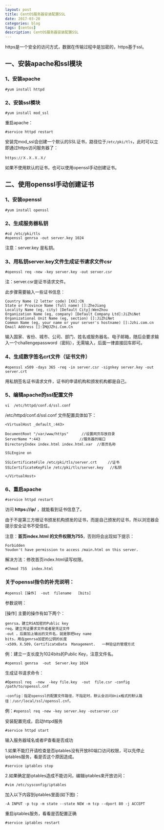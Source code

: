 ```yaml
---
layout: post
title: CentOS服务器安装配置SSL
date: 2017-03-20
categories: blog
tags: [centos]
description: CentOS服务器安装配置SSL
---
```


https是一个安全的访问方式，数据在传输过程中是加密的，https基于ssl。
 
## 一、安装apache和ssl模块

### 1、安装apache
 
	#yum install httpd
 
### 2、安装ssl模块
 
	#yum install mod_ssl
 
重启apache：
 
	#service httpd restart
 
安装完mod_ssl会创建一个默认的SSL证书，路径位于`/etc/pki/tls`，此时可以立即通过https访问服务器了：
 
	https://Ｘ.Ｘ.Ｘ.Ｘ/
 
如果不使用默认的证书，也可以使用openssl手动创建证书。

## 二、使用openssl手动创建证书

### 1、安装openssl
 
	#yum install openssl
 
### 2、生成服务器私钥
 
	#cd /etc/pki/tls
	#openssl genrsa -out server.key 1024
 
注意：server.key 是私钥。

### 3、用私钥server.key文件生成证书请求文件csr
 
	#openssl req -new -key server.key -out server.csr
 
注：server.csr是证书请求文件。

此步骤需要输入一些证书信息：

	Country Name (2 letter code) [XX]:CN
	State or Province Name (full name) []:ZheJiang
	Locality Name (eg, city) [Default City]:WenZhou
	Organization Name (eg, company) [Default Company Ltd]:JiZhiNet
	Organizational Unit Name (eg, section) []:JiZhiNet
	Common Name (eg, your name or your server's hostname) []:Jzhi.com.cn
	Email Address []:IM@JZhi.Com.Cn
 
输入国家、省份、城市、公司、部门、姓名或服务器名、电子邮箱，随后会要求输入一个challengepassword（密码），无需输入，后面一律直接回车即可。 
 
### 4、生成数字签名crt文件（证书文件）
 
	#openssl x509 -days 365 -req -in server.csr -signkey server.key -out server.crt
 
用私钥签名证书请求文件，证书的申请机构和颁发机构都是自己。
 
### 5、编辑apache的ssl配置文件
 
	vi  /etc/httpd/conf.d/ssl.conf
 
/etc/httpd/conf.d/ssl.conf 文件配置具体如下：
 
	<VirtualHost _default_:443>
 
	DocumentRoot "/var/www/https"      //设置网页存放目录
	ServerName *:443                  //服务器的端口
	DirectoryIndex index.html index.html.var  //首页名称
 
	SSLEngine on
 
	SSLCertificateFile /etc/pki/tls/server.crt     //证书
	SSLCertificateKeyFile /etc/pki/tls/server.key   //私钥
 
	</VirtualHost>
 
### 6、重启apache

	#service httpd restart
 
访问 **https://ip/** ，就能看到证书信息了。

由于不是第三方根证书颁发机构颁发的证书，而是自己颁发的证书，所以浏览器会提示安全证书不受信任。
 
注意：**首页index.html 的文件权限为755**，否则将会出现如下提示：

	Forbidden
	Youdon't have permission to access /main.html on this server.

解决方法：修改首页index.html读写权限。

	#Chmod 755  index.html
 
### 关于openssl指令的补充说明：

	#openssl [操作]  -out  filename   [bits]
 
参数说明：
 
[操作]  主要的操作有如下两个：
 
	genrsa，建立RSA加密的Public key
	req，建立凭证要求文件或者是凭证文件
	-out ，后面加上输出的文件名，就是那把key name
	bits，用在genrsa加密的公钥的长度
	-x509，X.509，CertificateData  Management.   一种验证的管理方式

例：建立一支长度为1024bits的Public Key，注意文件名。

	#openssl genrsa  -out  Server.key 1024
 
生成证书请求命令：

	#Openssl req  -new  -key file.key  -out  file.csr -config  /path/to/openssl.cnf
 
	-config：指定openssl的配置文件路径，不指定时，默认会访问Unix格式的默认路径：/usr/local/ssl/openssl.cnf。

例：`#openssl req -new -key server.key -outserver.csr`
 
安装配置完成，启动httpd服务

	#service httpd start
 
输入服务器域名或者IP查看是否成功

1.如果不能打开请检查是否iptables没有开放80端口访问权限，可以先停止iptables服务，看是否这个原因造成。

	#service iptables stop
 
2.如果确定是iptables造成不能访问，编辑iptables来开放访问：

	#vim /etc/sysconfig/iptables
 
加入以下内容到iptables里面(如下图)：

	-A INPUT -p tcp -m state --state NEW -m tcp --dport 80 -j ACCEPT
 
重启iptables服务，看看是否配置正确

	#service iptables restart